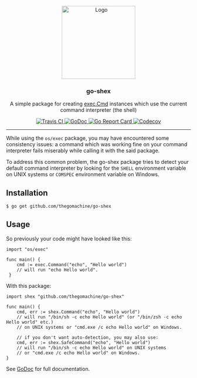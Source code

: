 <p align="center">
    <img src="https://user-images.githubusercontent.com/8983173/41920404-f4baf4e2-7960-11e8-8880-6b54bcef12e2.png" alt="Logo" width="200" height="200" />
</p>
<h3 align="center">go-shex</h3>
<p align="center">A simple package for creating <a href="https://golang.org/pkg/os/exec/#Cmd">exec.Cmd</a> instances which use the current command interpreter (the shell)</p>
<p align="center">
    <a href="https://travis-ci.org/thegomachine/go-shex">
        <img src="https://travis-ci.org/thegomachine/go-shex.svg?branch=master" alt="Travis CI">
    </a>
    <a href="https://godoc.org/github.com/thegomachine/go-shex">
        <img src="https://godoc.org/github.com/thegomachine/go-shex?status.svg" alt="GoDoc">
    </a>
    <a href="https://goreportcard.com/report/thegomachine/go-shex">
        <img src="https://goreportcard.com/badge/github.com/thegomachine/go-shex" alt="Go Report Card">
    </a>
    <a href="https://codecov.io/gh/thegomachine/go-shex/branch/master">
        <img src="https://codecov.io/gh/thegomachine/go-shex/branch/master/graph/badge.svg" alt="Codecov">
    </a>
</p>

---

While using the `os/exec` package, you may have encountered some consistency issues:
a command which was working fine on your command interpreter fails miserably while calling it
with the said package.

To address this common problem, the go-shex package tries to detect your default command
interpreter by looking for the `SHELL` environment variable on UNIX systems or `COMSPEC` environment variable
on Windows.

## Installation

```bash
$ go get github.com/thegomachine/go-shex
```

## Usage

So previously your code might have looked like this:

```golang
import "os/exec"

func main() {
    cmd := exec.Command("echo", "Hello world")
    // will run "echo Hello world".
 }
```

With this package:

```golang
import shex "github.com/thegomachine/go-shex"

func main() {
    cmd, err := shex.Command("echo", "Hello world")
    // will run "/bin/sh -c echo Hello world" (or "/bin/zsh -c echo Hello world" etc.)
    // on UNIX systems or "cmd.exe /c echo Hello world" on Windows.

    // if you don't want auto-detection, you may also use:
    cmd, err := shex.SafeCommand("echo", "Hello world")
    // will run "/bin/sh -c echo Hello world" on UNIX systems
    // or "cmd.exe /c echo Hello world" on Windows.
}
```

See [GoDoc](https://godoc.org/github.com/thegomachine/go-shex) for full documentation.